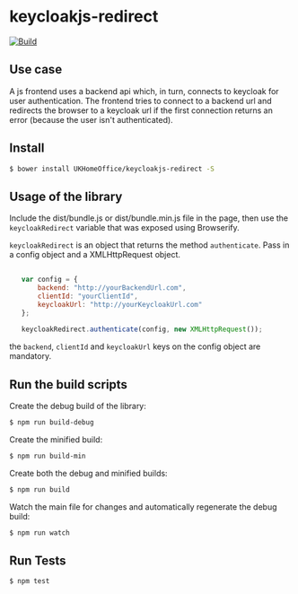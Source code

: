 # keycloakjs-redirect

[![Build](https://travis-ci.org/UKHomeOffice/keycloakjs-redirect.png)](https://travis-ci.org/UKHomeOffice/keycloakjs-redirect)

## Use case

A js frontend uses a backend api which, in turn,  connects to keycloak for user authentication. The frontend tries to connect to a backend url and redirects the browser to a keycloak url if the first connection returns an error (because the user isn't authenticated).

## Install

```bash
$ bower install UKHomeOffice/keycloakjs-redirect -S
```

## Usage of the library

Include the dist/bundle.js or dist/bundle.min.js file in the page, then use the `keycloakRedirect` variable that was exposed using Browserify.

`keycloakRedirect` is an object that returns the method `authenticate`. Pass in a config object and a XMLHttpRequest object.

```js
    
   var config = {
       backend: "http://yourBackendUrl.com",
       clientId: "yourClientId",
       keycloakUrl: "http://yourKeycloakUrl.com"
   };
   
   keycloakRedirect.authenticate(config, new XMLHttpRequest());
```

the `backend`, `clientId` and `keycloakUrl` keys on the config object are mandatory.

## Run the build scripts

Create the debug build of the library:

```bash
$ npm run build-debug
```

Create the minified build:

```bash
$ npm run build-min
```

Create both the debug and minified builds:

```bash
$ npm run build
```

Watch the main file for changes and automatically regenerate the debug build:

```bash
$ npm run watch
```

## Run Tests

```bash
$ npm test
```
